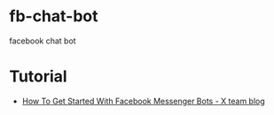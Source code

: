 # fb-chat-bot
facebook chat bot

# Tutorial
* [How To Get Started With Facebook Messenger Bots - X team blog](https://x-team.com/blog/how-to-get-started-with-facebook-messenger-bots/)


